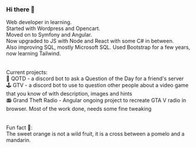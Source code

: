 ### Hi there 👋<br/>
Web developer in learning.<br/>
Started with Wordpress and Opencart.<br/>
Moved on to Symfony and Angular.<br/>
Now upgraded to JS with Node and React with some C# in between.<br/>
Also improving SQL, mostly Microsoft SQL.
Used Bootstrap for a few years, now learning Tailwind.
<br/><br/><br/>
Current projects:<br/>
🙋 QOTD - a discord bot to ask a Question of the Day for a friend's server<br/>
🕹️ GTV - a discord bot to use to question other people about a video game that you know of with description, images and hints<br/>
📻 Grand Theft Radio - Angular ongoing project to recreate GTA V radio in browser. Most of the work done, needs some fine tweaking
<br/><br/><br/>
Fun fact 🤔:<br/>
The sweet orange is not a wild fruit, it is a cross between a pomelo and a mandarin.
